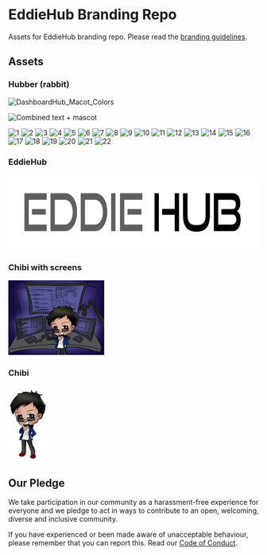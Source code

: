 # EddieHub Branding Repo

Assets for EddieHub branding repo. Please read the [branding guidelines](https://www.eddiehub.org/branding).

## Assets

### Hubber (rabbit)

![DashboardHub_Macot_Colors](https://user-images.githubusercontent.com/51878265/145679283-2fd00312-40f1-475d-87ca-3ed6614bd0ee.png)

![Combined text + mascot](https://user-images.githubusercontent.com/624760/141800897-6d627e9a-7f82-4043-821f-9e9f380a4b98.png)

![1](https://user-images.githubusercontent.com/624760/114314267-e681e380-9af1-11eb-94d9-f71549b11761.png)
![2](https://user-images.githubusercontent.com/624760/114314270-e8e43d80-9af1-11eb-9743-aa29ce06c70d.png)
![3](https://user-images.githubusercontent.com/624760/114314271-ea156a80-9af1-11eb-97ca-977be7565aa6.png)
![4](https://user-images.githubusercontent.com/624760/114314272-ea156a80-9af1-11eb-9971-8ec15a1edc1b.png)
![5](https://user-images.githubusercontent.com/624760/114314273-eaae0100-9af1-11eb-955a-4039657fe85a.png)
![6](https://user-images.githubusercontent.com/624760/114314274-eb469780-9af1-11eb-8096-6b5afbeda373.png)
![7](https://user-images.githubusercontent.com/624760/114314275-ebdf2e00-9af1-11eb-8be3-df7efe3b44a4.png)
![8](https://user-images.githubusercontent.com/624760/114314277-ebdf2e00-9af1-11eb-80f0-e1ea5ff666bb.png)
![9](https://user-images.githubusercontent.com/624760/114314278-ec77c480-9af1-11eb-922a-fa4ba92980d7.png)
![10](https://user-images.githubusercontent.com/624760/114314280-ed105b00-9af1-11eb-9587-b9d7560a8522.png)
![11](https://user-images.githubusercontent.com/624760/114314282-eda8f180-9af1-11eb-9d83-d5af1ca510c4.png)
![12](https://user-images.githubusercontent.com/624760/114314284-eda8f180-9af1-11eb-80bd-b16eb0363870.png)
![13](https://user-images.githubusercontent.com/624760/114314285-ee418800-9af1-11eb-828e-ab17c0a63583.png)
![14](https://user-images.githubusercontent.com/624760/114314286-ee418800-9af1-11eb-992f-ffd91b39f84e.png)
![15](https://user-images.githubusercontent.com/624760/114314287-eeda1e80-9af1-11eb-981e-d59a57b0b062.png)
![16](https://user-images.githubusercontent.com/624760/114314288-eeda1e80-9af1-11eb-9c37-4916620ff3f7.png)
![17](https://user-images.githubusercontent.com/624760/114314289-ef72b500-9af1-11eb-91a1-720a6e4263a7.png)
![18](https://user-images.githubusercontent.com/624760/114314290-ef72b500-9af1-11eb-8b57-42c02a60a8ed.png)
![19](https://user-images.githubusercontent.com/624760/114314291-f00b4b80-9af1-11eb-888a-02caa4ca0d41.png)
![20](https://user-images.githubusercontent.com/624760/114314292-f00b4b80-9af1-11eb-91c2-ca99a207343d.png)
![21](https://user-images.githubusercontent.com/624760/114314293-f0a3e200-9af1-11eb-978a-60a76155239a.png)
![22](https://user-images.githubusercontent.com/624760/114314294-f0a3e200-9af1-11eb-9019-b96b5b15cb7c.png)

### EddieHub

<img src="assets/eddiehub.png" height="150px" />

### Chibi with screens

<img src="assets/chibi.png" height="150px" />

### Chibi

<img src="assets/chibi-eddiejaoude.png" height="150px" />

## Our Pledge

We take participation in our community as a harassment-free experience for everyone and we pledge to act in ways to contribute to an open, welcoming, diverse and inclusive community.  

If you have experienced or been made aware of unacceptable behaviour, please remember that you can report this.  Read our [Code of Conduct](https://github.com/EddieHubCommunity/Branding/blob/main/CODE_OF_CONDUCT.md).
